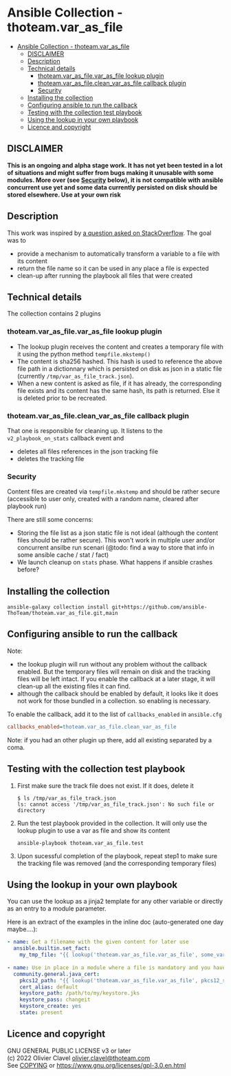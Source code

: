 # Ansible Collection - thoteam.var_as_file

<!--ts-->
* [Ansible Collection - thoteam.var_as_file](#ansible-collection---thoteamvar_as_file)
   * [DISCLAIMER](#disclaimer)
   * [Description](#description)
   * [Technical details](#technical-details)
      * [thoteam.var_as_file.var_as_file lookup plugin](#thoteamvar_as_filevar_as_file-lookup-plugin)
      * [thoteam.var_as_file.clean_var_as_file callback plugin](#thoteamvar_as_fileclean_var_as_file-callback-plugin)
      * [Security](#security)
   * [Installing the collection](#installing-the-collection)
   * [Configuring ansible to run the callback](#configuring-ansible-to-run-the-callback)
   * [Testing with the collection test playbook](#testing-with-the-collection-test-playbook)
   * [Using the lookup in your own playbook](#using-the-lookup-in-your-own-playbook)
   * [Licence and copyright](#licence-and-copyright)
<!--te-->

## DISCLAIMER
**This is an ongoing and alpha stage work. It has not yet been tested in a lot of situations and might suffer from bugs
making it unusable with some modules. More over (see [Security](#security) below), it is not compatible with ansible
concurrent use yet and some data currently persisted on disk should be stored elsewhere. Use at your own risk**

## Description

This work was inspired by [a question asked on StackOverflow][Initial SO question]. The goal was to
- provide a mechanism to automatically transform a variable to a file with its content
- return the file name so it can be used in any place a file is expected
- clean-up after running the playbook all files that were created

## Technical details
The collection contains 2 plugins 

### thoteam.var_as_file.var_as_file lookup plugin
* The lookup plugin receives the content and creates a temporary file with it using the python method `tempfile.mkstemp()`
* The content is sha256 hashed. This hash is used to reference the above file path in a dictionnary which is persisted
  on disk as json in a static file (currently `/tmp/var_as_file_track.json`).
* When a new content is asked as file, if it has already, the corresponding file exists and its content has the same hash,
  its path is returned. Else it is deleted prior to be recreated.

### thoteam.var_as_file.clean_var_as_file callback plugin
That one is responsible for cleaning up. It listens to the `v2_playbook_on_stats` callback event and
* deletes all files references in the json tracking file
* deletes the tracking file

### Security
Content files are created via `tempfile.mkstemp` and should be rather secure (accessible to user only,
created with a random name, cleared after playbook run)

There are still some concerns:
* Storing the file list as a json static file is not ideal (although the content files should be rather secure). This won't work
  in multiple user and/or concurrent ansilbe run scenari (@todo: find a way to store that info in some ansible cache / stat / fact)
* We launch cleanup on `stats` phase. What happens if ansible crashes before?

## Installing the collection
```console
ansible-galaxy collection install git+https://github.com/ansible-ThoTeam/thoteam.var_as_file.git,main
```

## Configuring ansible to run the callback
Note:
* the lookup plugin will run without any problem without the callback enabled. But the temporary files will
remain on disk and the tracking files will be left intact. If you enable the callback at a later stage, it will clean-up
all the existing files it can find.
* although the callback should be enabled by default, it looks like it does not work for those bundled in a collection.
  so enabling is necessary.

To enable the callback, add it to the list of `callbacks_enabled` in `ansible.cfg`
```ini
callbacks_enabled=thoteam.var_as_file.clean_var_as_file
```
Note: if you had an other plugin up there, add all existing separated by a coma.

## Testing with the collection test playbook
1. First make sure the track file does not exist. If it does, delete it
    ```console
    $ ls /tmp/var_as_file_track.json
    ls: cannot access '/tmp/var_as_file_track.json': No such file or directory
    ```
2. Run the test playbook provided in the collection. It will only use the lookup plugin to use a var as file and
   show its content
    ```console
    ansible-playbook thoteam.var_as_file.test
    ```
3. Upon sucessful completion of the playbook, repeat step1 to make sure the tracking file was removed
   (and the corresponding temporary files)

## Using the lookup in your own playbook
You can use the lookup as a jinja2 template for any other variable or directly as an entry to a module parameter.

Here is an extract of the examples in the inline doc (auto-generated one day maybe....):
```yaml
- name: Get a filename with the given content for later use
  ansible.builtin.set_fact:
    my_tmp_file: "{{ lookup('thoteam.var_as_file.var_as_file', some_variable) }}"
    
- name: Use in place in a module where a file is mandatory and you have the content in a var
  community.general.java_cert:
    pkcs12_path: "{{ lookup('thoteam.var_as_file.var_as_file', pkcs12_store_from_vault) }}"
    cert_alias: default
    keystore_path: /path/to/my/keystore.jks
    keystore_pass: changeit
    keystore_create: yes
    state: present
```

## Licence and copyright
GNU GENERAL PUBLIC LICENSE v3 or later</br>
(c) 2022 Olivier Clavel <olivier.clavel@thoteam.com></br>
See [COPYING](COPYING) or https://www.gnu.org/licenses/gpl-3.0.en.html


[Initial SO question]: https://stackoverflow.com/questions/70624954
